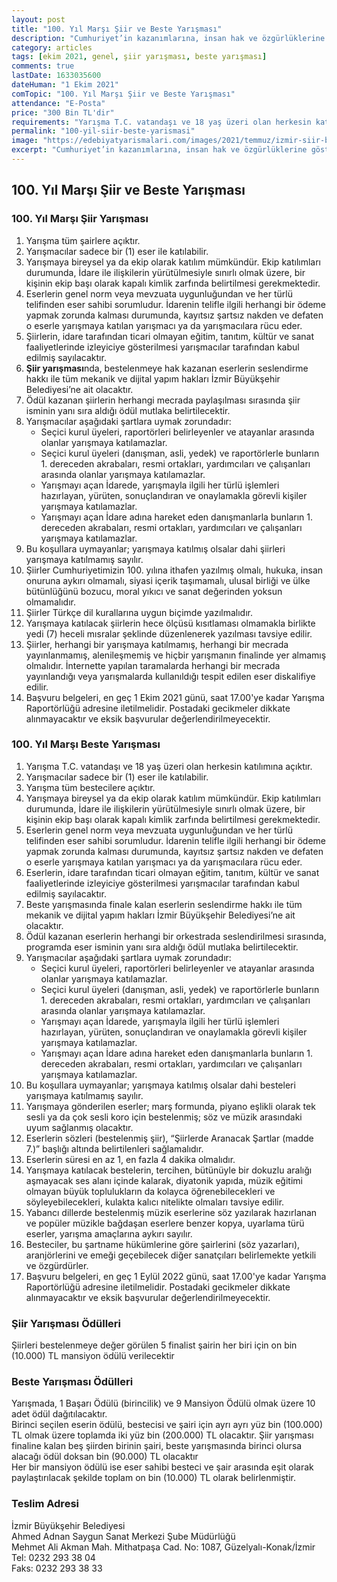 ```yaml
---
layout: post
title: "100. Yıl Marşı Şiir ve Beste Yarışması"
description: "Cumhuriyet’in kazanımlarına, insan hak ve özgürlüklerine gösterdiği saygıya; çağdaşlaşmayı ve çağdaş uygarlık düzeyine ulaşmayı amaçlayan Mustafa Kemal ATATÜRK’ün önderliğinde uygar bir toplum haline gelişe dikkat çekmek amacıyla İzmir Büyükşehir Belediyesi tarafından düzenlenmiştir."
category: articles
tags: [ekim 2021, genel, şiir yarışması, beste yarışması]
comments: true
lastDate: 1633035600    
dateHuman: "1 Ekim 2021"
comTopic: "100. Yıl Marşı Şiir ve Beste Yarışması"
attendance: "E-Posta"
price: "300 Bin TL'dir"
requirements: "Yarışma T.C. vatandaşı ve 18 yaş üzeri olan herkesin katılımına açıktır."
permalink: "100-yil-siir-beste-yarismasi"
image: "https://edebiyatyarismalari.com/images/2021/temmuz/izmir-siir-beste-yarismasi.jpg"
excerpt: "Cumhuriyet’in kazanımlarına, insan hak ve özgürlüklerine gösterdiği saygıya; çağdaşlaşmayı ve çağdaş uygarlık düzeyine ulaşmayı amaçlayan Mustafa Kemal ATATÜRK’ün önderliğinde uygar bir toplum haline gelişe dikkat çekmek amacıyla İzmir Büyükşehir Belediyesi tarafından düzenlenmiştir."
---
```


## 100. Yıl Marşı Şiir ve Beste Yarışması

### 100. Yıl Marşı Şiir Yarışması
1. Yarışma tüm şairlere açıktır.
2. Yarışmacılar sadece bir (1) eser ile katılabilir.
3. Yarışmaya bireysel ya da ekip olarak katılım mümkündür. Ekip katılımları durumunda, İdare ile ilişkilerin yürütülmesiyle sınırlı olmak üzere, bir kişinin ekip başı olarak kapalı kimlik zarfında belirtilmesi gerekmektedir.
4. Eserlerin genel norm veya mevzuata uygunluğundan ve her türlü telifinden eser sahibi sorumludur. İdarenin telifle ilgili herhangi bir ödeme yapmak zorunda kalması durumunda, kayıtsız şartsız nakden ve defaten o eserle yarışmaya katılan yarışmacı ya da yarışmacılara rücu eder.
5. Şiirlerin, idare tarafından ticari olmayan eğitim, tanıtım, kültür ve sanat faaliyetlerinde izleyiciye gösterilmesi yarışmacılar tarafından kabul edilmiş sayılacaktır.
6. **Şiir yarışması**nda, bestelenmeye hak kazanan eserlerin seslendirme hakkı ile tüm mekanik ve dijital yapım hakları İzmir Büyükşehir Belediyesi’ne ait olacaktır.
7. Ödül kazanan şiirlerin herhangi mecrada paylaşılması sırasında şiir isminin yanı sıra aldığı ödül mutlaka belirtilecektir.
8. Yarışmacılar aşağıdaki şartlara uymak zorundadır:
    - Seçici kurul üyeleri, raportörleri belirleyenler ve atayanlar arasında olanlar yarışmaya katılamazlar.
    - Seçici kurul üyeleri (danışman, asli, yedek) ve raportörlerle bunların 1. dereceden akrabaları, resmi ortakları, yardımcıları ve çalışanları arasında olanlar yarışmaya katılamazlar.
    - Yarışmayı açan İdarede, yarışmayla ilgili her türlü işlemleri hazırlayan, yürüten, sonuçlandıran ve onaylamakla görevli kişiler yarışmaya katılamazlar.
    - Yarışmayı açan İdare adına hareket eden danışmanlarla bunların 1. dereceden akrabaları, resmi ortakları, yardımcıları ve çalışanları yarışmaya katılamazlar.
9. Bu koşullara uymayanlar; yarışmaya katılmış olsalar dahi şiirleri yarışmaya katılmamış sayılır.
10. Şiirler Cumhuriyetimizin 100. yılına ithafen yazılmış olmalı, hukuka, insan onuruna aykırı olmamalı, siyasi içerik taşımamalı, ulusal birliği ve ülke bütünlüğünü bozucu, moral yıkıcı ve sanat değerinden yoksun olmamalıdır.
11. Şiirler Türkçe dil kurallarına uygun biçimde yazılmalıdır.
12. Yarışmaya katılacak şiirlerin hece ölçüsü kısıtlaması olmamakla birlikte yedi (7) heceli mısralar şeklinde düzenlenerek yazılması tavsiye edilir.
13. Şiirler, herhangi bir yarışmaya katılmamış, herhangi bir mecrada yayınlanmamış, alenileşmemiş ve hiçbir yarışmanın finalinde yer almamış olmalıdır. İnternette yapılan taramalarda herhangi bir mecrada yayınlandığı veya yarışmalarda kullanıldığı tespit edilen eser diskalifiye edilir.
14. Başvuru belgeleri, en geç 1 Ekim 2021 günü, saat 17.00'ye kadar Yarışma Raportörlüğü adresine iletilmelidir. Postadaki gecikmeler dikkate alınmayacaktır ve eksik başvurular değerlendirilmeyecektir.

### 100. Yıl Marşı Beste Yarışması
1. Yarışma T.C. vatandaşı ve 18 yaş üzeri olan herkesin katılımına açıktır.
2. Yarışmacılar sadece bir (1) eser ile katılabilir.
3. Yarışma tüm bestecilere açıktır.
4. Yarışmaya bireysel ya da ekip olarak katılım mümkündür. Ekip katılımları durumunda, İdare ile ilişkilerin yürütülmesiyle sınırlı olmak üzere, bir kişinin ekip başı olarak kapalı kimlik zarfında belirtilmesi gerekmektedir.
5. Eserlerin genel norm veya mevzuata uygunluğundan ve her türlü telifinden eser sahibi sorumludur. İdarenin telifle ilgili herhangi bir ödeme yapmak zorunda kalması durumunda, kayıtsız şartsız nakden ve defaten o eserle yarışmaya katılan yarışmacı ya da yarışmacılara rücu eder.
6. Eserlerin, idare tarafından ticari olmayan eğitim, tanıtım, kültür ve sanat faaliyetlerinde izleyiciye gösterilmesi yarışmacılar tarafından kabul edilmiş sayılacaktır.
7. Beste yarışmasında finale kalan eserlerin seslendirme hakkı ile tüm mekanik ve dijital yapım hakları İzmir Büyükşehir Belediyesi’ne ait olacaktır.
8. Ödül kazanan eserlerin herhangi bir orkestrada seslendirilmesi sırasında, programda eser isminin yanı sıra aldığı ödül mutlaka belirtilecektir.
9. Yarışmacılar aşağıdaki şartlara uymak zorundadır:
    - Seçici kurul üyeleri, raportörleri belirleyenler ve atayanlar arasında olanlar yarışmaya katılamazlar.
    -  Seçici kurul üyeleri (danışman, asli, yedek) ve raportörlerle bunların 1. dereceden akrabaları, resmi ortakları, yardımcıları ve çalışanları arasında olanlar yarışmaya katılamazlar.
    - Yarışmayı açan İdarede, yarışmayla ilgili her türlü işlemleri hazırlayan, yürüten, sonuçlandıran ve onaylamakla görevli kişiler yarışmaya katılamazlar.
    - Yarışmayı açan İdare adına hareket eden danışmanlarla bunların 1. dereceden akrabaları, resmi ortakları, yardımcıları ve çalışanları yarışmaya katılamazlar.
10. Bu koşullara uymayanlar; yarışmaya katılmış olsalar dahi besteleri yarışmaya katılmamış sayılır.
11. Yarışmaya gönderilen eserler; marş formunda, piyano eşlikli olarak tek sesli ya da çok sesli koro için bestelenmiş; söz ve müzik arasındaki uyum sağlanmış olacaktır.
12. Eserlerin sözleri (bestelenmiş şiir), “Şiirlerde Aranacak Şartlar (madde 7.)” başlığı altında belirtilenleri sağlamalıdır.
13. Eserlerin süresi en az 1, en fazla 4 dakika olmalıdır.
14. Yarışmaya katılacak bestelerin, tercihen, bütünüyle bir dokuzlu aralığı aşmayacak ses alanı içinde kalarak, diyatonik yapıda, müzik eğitimi olmayan büyük toplulukların da kolayca öğrenebilecekleri ve söyleyebilecekleri, kulakta kalıcı nitelikte olmaları tavsiye edilir.
15. Yabancı dillerde bestelenmiş müzik eserlerine söz yazılarak hazırlanan ve popüler müzikle bağdaşan eserlere benzer kopya, uyarlama türü eserler, yarışma amaçlarına aykırı sayılır.
16. Besteciler, bu şartname hükümlerine göre şairlerini (söz yazarları), aranjörlerini ve emeği geçebilecek diğer sanatçıları belirlemekte yetkili ve özgürdürler.
17. Başvuru belgeleri, en geç 1 Eylül 2022 günü, saat 17.00'ye kadar Yarışma Raportörlüğü adresine iletilmelidir. Postadaki gecikmeler dikkate alınmayacaktır ve eksik başvurular değerlendirilmeyecektir.

### Şiir Yarışması Ödülleri
Şiirleri bestelenmeye değer görülen 5 finalist şairin her biri için on bin (10.000) TL mansiyon ödülü verilecektir

### Beste Yarışması Ödülleri
Yarışmada, 1 Başarı Ödülü (birincilik) ve 9 Mansiyon Ödülü olmak üzere 10 adet ödül dağıtılacaktır.  
Birinci seçilen eserin ödülü, bestecisi ve şairi için ayrı ayrı yüz bin (100.000) TL olmak üzere toplamda iki yüz bin (200.000) TL olacaktır. Şiir yarışması finaline kalan beş şiirden birinin şairi, beste yarışmasında
birinci olursa alacağı ödül doksan bin (90.000) TL olacaktır  
Her bir mansiyon ödülü ise eser sahibi besteci ve şair arasında eşit olarak paylaştırılacak şekilde toplam on bin (10.000) TL olarak belirlenmiştir. 

### Teslim Adresi
İzmir Büyükşehir Belediyesi  
Ahmed Adnan Saygun Sanat Merkezi Şube Müdürlüğü  
Mehmet Ali Akman Mah. Mithatpaşa Cad. No: 1087, Güzelyalı-Konak/İzmir  
Tel: 0232 293 38 04  
Faks: 0232 293 38 33  